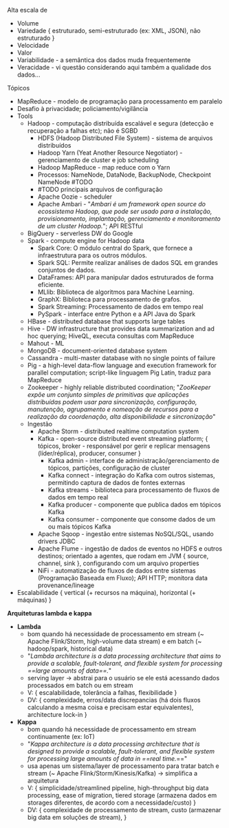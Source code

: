Alta escala de
* Volume
* Variedade { estruturado, semi-estruturado (ex: XML, JSON), não estruturado }
* Velocidade
* Valor
* Variabilidade - a semântica dos dados muda frequentemente
* Veracidade - vi questão considerando aqui também a qualidade dos dados...


Tópicos
* MapReduce - modelo de programação para processamento em paralelo
* Desafio à privacidade; policiamento/vigilância
* Tools
	* Hadoop - computação distribuída escalável e segura (detecção e recuperação a falhas etc); não é SGBD
		* HDFS (Hadoop Distributed File System) - sistema de arquivos distribuídos
		* Hadoop Yarn (Yeat Another Resource Negotiator) - gerenciamento de cluster e job scheduling
		* Hadoop MapReduce - map reduce com o Yarn
		* Processos: NameNode, DataNode, BackupNode, Checkpoint NameNode #TODO
		* #TODO principais arquivos de configuração
		* Apache Oozie - scheduler
		* Apache Ambari - "*Ambari é um framework open source do ecossistema Hadoop, que pode ser usado para a instalação, provisionamento, implantação, gerenciamento e monitoramento de um cluster Hadoop.*"; API RESTful
	* BigQuery - serverless DW do Google
	* Spark - compute engine for Hadoop data
		* Spark Core: O módulo central do Spark, que fornece a infraestrutura para os outros módulos.
		* Spark SQL: Permite realizar análises de dados SQL em grandes conjuntos de dados.
		* DataFrames: API para manipular dados estruturados de forma eficiente.
		* MLlib: Biblioteca de algoritmos para Machine Learning.
		* GraphX: Biblioteca para processamento de grafos.
		* Spark Streaming: Processamento de dados em tempo real
		* PySpark - interface entre Python e a API Java do Spark
	* HBase - distributed database that supports large tables
	* Hive - DW infrastructure that provides data summarization and ad hoc querying; HiveQL, executa consultas com MapReduce
	* Mahout - ML 
	* MongoDB - document-oriented database system
	* Cassandra - multi-master database with no single points of failure
	* Pig - a high-level data-flow language and execution framework for parallel computation; script-like linguagem Pig Latin, traduz para MapReduce
	* Zookeeper - highly reliable distributed coordination; "*ZooKeeper expõe um conjunto simples de primitivas que aplicações distribuídas podem usar para sincronização, configuração, manutenção, agrupamento e nomeação de recursos para a realização da coordenação, alta disponibilidade e sincronização*"
	* Ingestão
		* Apache Storm - distributed realtime computation system
		* Kafka - open-source distributed event streaming platform; { tópicos, broker - responsável por gerir e replicar mensagens (líder/réplica), producer, consumer }
			* Kafka admin - interface de administração/gerenciamento de tópicos, partições, configuração de cluster
			* Kafka connect - integração do Kafka com outros sistemas, permitindo captura de dados de fontes externas
			* Kafka streams - biblioteca para processamento de fluxos de dados em tempo real
			* Kafka producer - componente que publica dados em tópicos Kafka
			* Kafka consumer - componente que consome dados de um ou mais tópicos Kafka
		* Apache Sqoop - ingestão entre sistemas NoSQL/SQL, usando drivers JDBC
		* Apache Flume - ingestão de dados de eventos no HDFS e outros destinos; orientado a agentes, que rodam em JVM { source, channel, sink }, configurando com um arquivo properties
		* NiFi - automatização de fluxos de dados entre sistemas (Programação Baseada em Fluxo); API HTTP; monitora data provenance/lineage
* Escalabilidade { vertical (+ recursos na máquina), horizontal (+ máquinas) }



**Arquiteturas lambda e kappa**
* **Lambda**
	* bom quando há necessidade de processamento em stream (~ Apache Flink/Storm, high-volume data stream) e em batch (~ hadoop/spark, historical data)
	* "*Lambda architecture is a data processing architecture that aims to provide a scalable, fault-tolerant, and flexible system for processing ==large amounts of data==.*"
	* serving layer -> abstrai para o usuário se ele está acessando dados processados em batch ou em stream
	* V: { escalabilidade, tolerância a falhas, flexibilidade }
	* DV:  { complexidade, erros/data discrepancias (há dois fluxos calculando a mesma coisa e precisam estar equivalentes), architecture lock-in }
* **Kappa**
	* bom quando há necessidade de processamento em stream continuamente (ex: IoT)
	* "*Kappa architecture is a data processing architecture that is designed to provide a scalable, fault-tolerant, and flexible system for processing large amounts of data in ==real time.*=="
	* usa apenas um sistema/layer de processamento para tratar batch e stream (~ Apache Flink/Storm/Kinesis/Kafka) -> simplifica a arquitetura
	* V: { simplicidade/streamlined pipeline, high-throughput big data processing, ease of migration, tiered storage (armazena dados em storages diferentes, de acordo com a necessidade/custo) }
	* DV: { complexidade de processamento de stream, custo (armazenar big data em soluções de stream), }